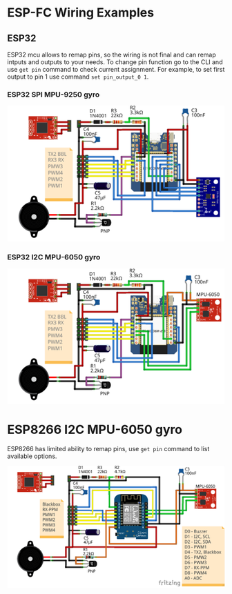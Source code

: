 # ESP-FC Wiring Examples

## ESP32

ESP32 mcu allows to remap pins, so the wiring is not final and can remap intputs and outputs to your needs. To change pin function go to the CLI and use `get pin` command to check current assignment. For example, to set first output to pin 1 use command `set pin_output_0 1`.

### ESP32 SPI MPU-9250 gyro

![ESP-FC ESP32 SPI Wiring](./images/esp-fc-esp32_spi_wiring.png)

### ESP32 I2C MPU-6050 gyro

![ESP-FC ESP32 I2C Wiring](./images/esp-fc-esp32_i2c_wiring.png)

# ESP8266 I2C MPU-6050 gyro

ESP8266 has limited ability to remap pins, use `get pin` command to list available options.

![ESP-FC ESP8266 I2C Wiring](./images/espfc_wemos_d1_mini_wiring.png)
